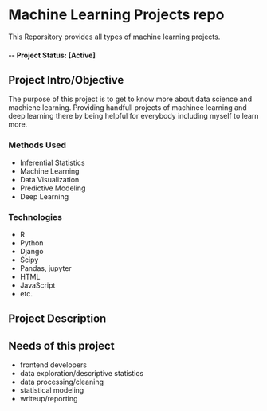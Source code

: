 
# Machine Learning Projects repo 

This Reporsitory provides all types of machine learning projects.

#### -- Project Status: [Active]

## Project Intro/Objective
The purpose of this project is to get to know more about data science and machiene learning. Providing handfull projects of machinee learning and deep learning there by being helpful for everybody including myself to learn more.


### Methods Used
* Inferential Statistics
* Machine Learning
* Data Visualization
* Predictive Modeling
* Deep Learning

### Technologies
* R 
* Python
* Django
* Scipy
* Pandas, jupyter
* HTML
* JavaScript
* etc. 

## Project Description



## Needs of this project

- frontend developers
- data exploration/descriptive statistics
- data processing/cleaning
- statistical modeling
- writeup/reporting




